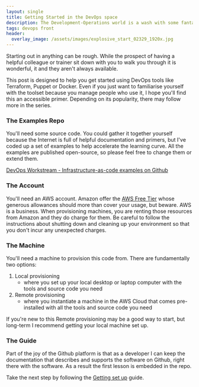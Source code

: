 ```yaml
---
layout: single
title: Getting Started in the DevOps space 
description: The Development-Operations world is a wash with some fantastic tools, but sometimes getting started can be too great an impediment to realise the 'DevOps' efficiency promise.
tags: devops front
header:
  overlay_image: /assets/images/explosive_start_02329_1920x.jpg
---
```


Starting out in anything can be rough.  While the prospect of having a helpful colleague or trainer sit down with you to walk you through it is wonderful, it and they aren't always available.

This post is designed to help you get started using DevOps tools like Terraform, Puppet or Docker.
Even if you just want to familiarise yourself with the toolset because you manage people who use it, I hope you'll find this an accessible primer.
Depending on its popularity, there may follow more in the series.

### The Examples Repo
You'll need some source code.  You could gather it together yourself because the Internet is full of helpful documentation and primers, but I've coded up a set of examples to help accelerate the learning curve.  All the examples are published open-source, so please feel free to change them or extend them.

[DevOps Workstream - Infrastructure-as-code examples on Github](https://github.com/lightenna/devops-workstream.git) 

### The Account
You'll need an AWS account.  Amazon offer the [AWS Free Tier](https://aws.amazon.com/free/) whose generous allowances should more than cover your usage, but beware.  AWS is a business.  When provisioning machines, you are renting those resources from Amazon and they do charge for them.  Be careful to follow the instructions about shutting down and cleaning up your environment so that you don't incur any unexpected charges.

### The Machine
You'll need a machine to provision this code from.  There are fundamentally two options:

1. Local provisioning
    + where you set up your local desktop or laptop computer with the tools and source code you need
1. Remote provisioning
    + where you instantiate a machine in the AWS Cloud that comes pre-installed with all the tools and source code you need

If you're new to this Remote provisioning may be a good way to start, but long-term I recommend getting your local machine set up.

### The Guide
Part of the joy of the Github platform is that as a developer I can keep the documentation that describes and supports the software on Github, right there with the software.  As a result the first lesson is embedded in the repo.

Take the next step by following the [Getting set up](https://github.com/lightenna/devops-workstream/blob/master/docs/getting_set_up.md) guide.

